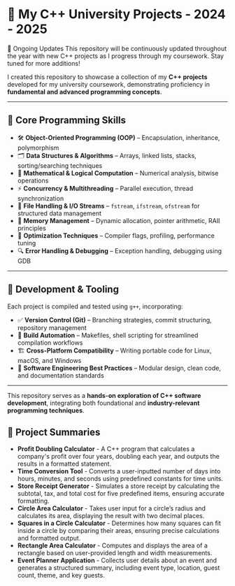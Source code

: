 # 🎯 My C++ University Projects - 2024 - 2025

🚧 Ongoing Updates
This repository will be continuously updated throughout the year with new C++ projects as I progress through my coursework. Stay tuned for more additions! 

I created this repository to showcase a collection of my **C++ projects** developed for my university coursework, demonstrating proficiency in **fundamental and advanced programming concepts**.  

---

## 🔹 **Core Programming Skills**  

- 🛠 **Object-Oriented Programming (OOP)** – Encapsulation, inheritance, polymorphism  
- 🗂 **Data Structures & Algorithms** – Arrays, linked lists, stacks, sorting/searching techniques  
- 🔢 **Mathematical & Logical Computation** – Numerical analysis, bitwise operations  
- ⚡ **Concurrency & Multithreading** – Parallel execution, thread synchronization  
- 📝 **File Handling & I/O Streams** – `fstream`, `ifstream`, `ofstream` for structured data management  
- 🧠 **Memory Management** – Dynamic allocation, pointer arithmetic, RAII principles  
- 🚀 **Optimization Techniques** – Compiler flags, profiling, performance tuning  
- 🔍 **Error Handling & Debugging** – Exception handling, debugging using GDB  

---

## 🔹 **Development & Tooling**  

Each project is compiled and tested using `g++`, incorporating:  

- ✅ **Version Control (Git)** – Branching strategies, commit structuring, repository management  
- 🔄 **Build Automation** – Makefiles, shell scripting for streamlined compilation workflows  
- 🏗 **Cross-Platform Compatibility** – Writing portable code for Linux, macOS, and Windows  
- 📜 **Software Engineering Best Practices** – Modular design, clean code, and documentation standards  

---

This repository serves as a **hands-on exploration of C++ software development**, integrating both foundational and **industry-relevant programming techniques**.  

## 📌 Project Summaries  

- **Profit Doubling Calculator** - A C++ program that calculates a company's profit over four years, doubling each year, and outputs the results in a formatted statement.  
- **Time Conversion Tool** - Converts a user-inputted number of days into hours, minutes, and seconds using predefined constants for time units.  
- **Store Receipt Generator** - Simulates a store receipt by calculating the subtotal, tax, and total cost for five predefined items, ensuring accurate formatting.  
- **Circle Area Calculator** - Takes user input for a circle’s radius and calculates its area, displaying the result with two decimal places.  
- **Squares in a Circle Calculator** - Determines how many squares can fit inside a circle by comparing their areas, ensuring precise calculations and formatted output.  
- **Rectangle Area Calculator** - Computes and displays the area of a rectangle based on user-provided length and width measurements.  
- **Event Planner Application** - Collects user details about an event and generates a structured summary, including event type, location, guest count, theme, and key guests.  
